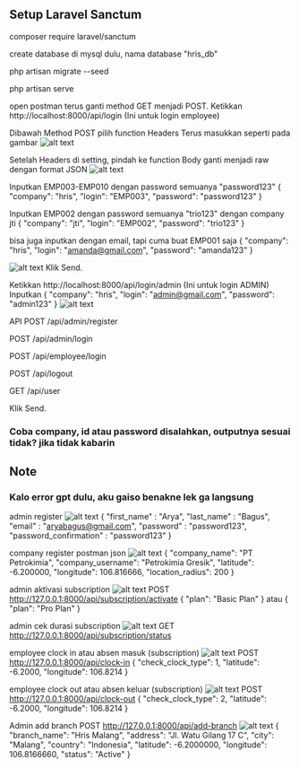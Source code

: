 ## Setup Laravel Sanctum

composer require laravel/sanctum

create database di mysql dulu, nama database "hris_db"

php artisan migrate --seed

php artisan serve

open postman terus ganti method GET menjadi POST. Ketikkan http://localhost:8000/api/login (Ini untuk login employee)

Dibawah Method POST pilih function Headers Terus masukkan seperti pada gambar
![alt text](image.png)

Setelah Headers di setting, pindah ke function Body ganti menjadi raw dengan format JSON
![alt text](image-1.png)

Inputkan EMP003-EMP010 dengan password semuanya "password123"
{
"company": "hris",
"login": "EMP003",
"password": "password123"
}

Inputkan EMP002 dengan password semuanya "trio123" dengan company jti
{
"company": "jti",
"login": "EMP002",
"password": "trio123"
}

bisa juga inputkan dengan email, tapi cuma buat EMP001 saja
{
"company": "hris",
"login": "amanda@gmail.com",
"password": "amanda123"
}

![alt text](image-6.png)
Klik Send.

Ketikkan http://localhost:8000/api/login/admin (Ini untuk login ADMIN)
Inputkan
{
"company": "hris",
"login": "admin@gmail.com",
"password": "admin123"
}
![alt text](image-5.png)

API
POST /api/admin/register

POST /api/admin/login

POST /api/employee/login

POST /api/logout

GET /api/user

Klik Send.

### Coba company, id atau password disalahkan, outputnya sesuai tidak? jika tidak kabarin

## Note

### Kalo error gpt dulu, aku gaiso benakne lek ga langsung

admin register
![alt text](admin-register.png)
{
"first_name" : "Arya",
"last_name" : "Bagus",
"email" : "aryabagus@gmail.com",
"password" : "password123",
"password_confirmation" : "password123"
}

company register postman json
![alt text](company-register.png)
{
"company_name": "PT Petrokimia",
"company_username": "Petrokimia Gresik",
"latitude": -6.200000,
"longitude": 106.816666,
"location_radius": 200
}

admin aktivasi subscription
![alt text](admin-subscription.png)
POST http://127.0.0.1:8000/api/subscription/activate
{
"plan": "Basic Plan"
}
atau
{
"plan": "Pro Plan"
}

admin cek durasi subscription
![alt text](status-subscription.png)
GET http://127.0.0.1:8000/api/subscription/status

employee clock in atau absen masuk (subscription)
![alt text](clock-in_subscription.png)
POST http://127.0.0.1:8000/api/clock-in
{
"check_clock_type": 1,
"latitude": -6.2000,
"longitude": 106.8214
}

employee clock out atau absen keluar (subscription)
![alt text](clock-in_subscription.png)
POST http://127.0.0.1:8000/api/clock-out
{
"check_clock_type": 2,
"latitude": -6.2000,
"longitude": 106.8214
}

Admin add branch
POST http://127.0.0.1:8000/api/add-branch
![alt text](add-branch.png)
{
"branch_name": "Hris Malang",
"address": "Jl. Watu Gilang 17 C",
"city": "Malang",
"country": "Indonesia",
"latitude": -6.2000000,
"longitude": 106.8166660,
"status": "Active"
}
